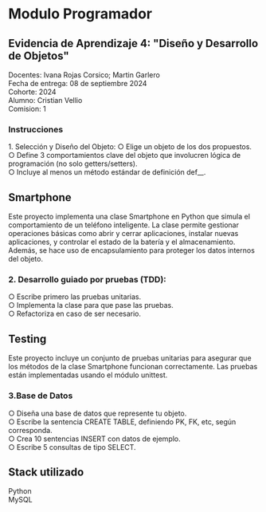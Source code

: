 <h1>Modulo Programador</h1>

<h2>Evidencia de Aprendizaje 4: "Diseño y
Desarrollo de Objetos"</h2>

Docentes: Ivana Rojas Corsico; Martin Garlero<br>
Fecha de entrega: 08 de septiembre 2024<br>
Cohorte: 2024<br>
Alumno: Cristian Vellio<br>
Comision: 1<br>

<h3>Instrucciones</h3>
1. Selección y Diseño del Objeto:
○ Elige un objeto de los dos propuestos.<br>
○ Define 3 comportamientos clave del objeto que involucren lógica de
programación (no solo getters/setters).<br>
○ Incluye al menos un método estándar de definición def__.<br>

<h2>Smartphone</h2>
Este proyecto implementa una clase Smartphone en Python que simula el comportamiento de un teléfono inteligente. La clase permite gestionar operaciones básicas como abrir y cerrar aplicaciones, instalar nuevas aplicaciones, y controlar el estado de la batería y el almacenamiento. Además, se hace uso de encapsulamiento para proteger los datos internos del objeto.

<h3>2. Desarrollo guiado por pruebas (TDD):</h3>
○ Escribe primero las pruebas unitarias.<br>
○ Implementa la clase para que pase las pruebas.<br>
○ Refactoriza en caso de ser necesario.<br>

<h2>Testing</h2>
Este proyecto incluye un conjunto de pruebas unitarias para asegurar que los métodos de la clase Smartphone funcionan correctamente. Las pruebas están implementadas usando el módulo unittest.

<h3>3.Base de Datos</h3>

○ Diseña una base de datos que represente tu objeto.<br>
○ Escribe la sentencia CREATE TABLE, definiendo PK, FK, etc, según
corresponda.<br>
○ Crea 10 sentencias INSERT con datos de ejemplo.<br>
○ Escribe 5 consultas de tipo SELECT.<br>

<h2>Stack utilizado</h2>
Python
<br>
MySQL

